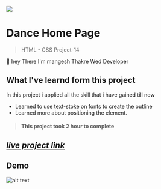 ![](https://img.shields.io/badge/Live%20Project%2013-Dance%20Home%20Page-brightgreen)

# Dance Home Page
> HTML - CSS Project-14

🙌 hey There I'm mangesh Thakre Wed Developer 
##  What I've learnd form this project 

 In this project i applied all the skill that i have gained till now 
 - Learned to use text-stoke on fonts to create the outline
 - Learned more about positioning the element.


> #### This project took 2 hour to complete  

 ##  _[live project link](https://full-stack-js-html-css-project-14.netlify.app/ "HTML-CSS_Project-14" )_

## Demo
![alt text](https://github.com/MangeshThakre/HTML-CSS-Project-10/blob/master/porject-14.png)